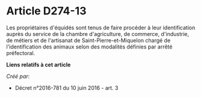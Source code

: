 # Article D274-13

Les propriétaires d'équidés sont tenus de faire procéder à leur identification auprès du service de la chambre d'agriculture,
de commerce, d'industrie, de métiers et de l'artisanat de Saint-Pierre-et-Miquelon chargé de l'identification des animaux
selon des modalités définies par arrêté préfectoral.

**Liens relatifs à cet article**

_Créé par_:

  - Décret n°2016-781 du 10 juin 2016 - art. 3
